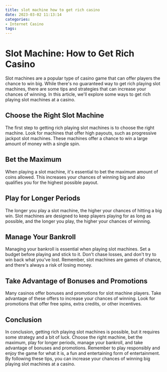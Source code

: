 ```yaml
---
title: slot machine how to get rich casino
date: 2023-03-02 11:13:14
categories:
- Internet Casino
tags:
---
```

# Slot Machine: How to Get Rich Casino

Slot machines are a popular type of casino game that can offer players the chance to win big. While there's no guaranteed way to get rich playing slot machines, there are some tips and strategies that can increase your chances of winning. In this article, we'll explore some ways to get rich playing slot machines at a casino.

## Choose the Right Slot Machine

The first step to getting rich playing slot machines is to choose the right machine. Look for machines that offer high payouts, such as progressive jackpot slot machines. These machines offer a chance to win a large amount of money with a single spin.

## Bet the Maximum

When playing a slot machine, it's essential to bet the maximum amount of coins allowed. This increases your chances of winning big and also qualifies you for the highest possible payout.

## Play for Longer Periods

The longer you play a slot machine, the higher your chances of hitting a big win. Slot machines are designed to keep players playing for as long as possible, and the longer you play, the higher your chances of winning.

## Manage Your Bankroll

Managing your bankroll is essential when playing slot machines. Set a budget before playing and stick to it. Don't chase losses, and don't try to win back what you've lost. Remember, slot machines are games of chance, and there's always a risk of losing money.

## Take Advantage of Bonuses and Promotions

Many casinos offer bonuses and promotions for slot machine players. Take advantage of these offers to increase your chances of winning. Look for promotions that offer free spins, extra credits, or other incentives.

## Conclusion

In conclusion, getting rich playing slot machines is possible, but it requires some strategy and a bit of luck. Choose the right machine, bet the maximum, play for longer periods, manage your bankroll, and take advantage of bonuses and promotions. Remember to play responsibly and enjoy the game for what it is, a fun and entertaining form of entertainment. By following these tips, you can increase your chances of winning big playing slot machines at a casino.